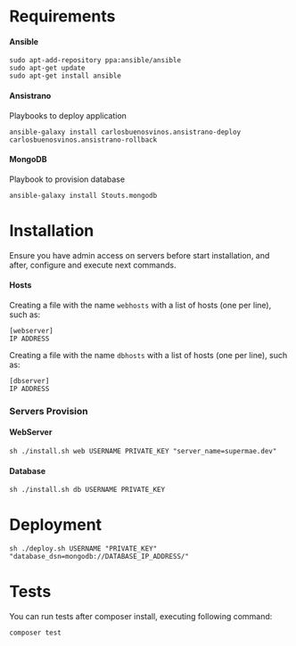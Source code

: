 Requirements
============

#### Ansible

```
sudo apt-add-repository ppa:ansible/ansible
sudo apt-get update
sudo apt-get install ansible
```

#### Ansistrano

Playbooks to deploy application

```
ansible-galaxy install carlosbuenosvinos.ansistrano-deploy carlosbuenosvinos.ansistrano-rollback
```

#### MongoDB

Playbook to provision database

```
ansible-galaxy install Stouts.mongodb
```

Installation
============

Ensure you have admin access on servers before start installation, and after,
configure and execute next commands.

#### Hosts
Creating a file with the name `webhosts` with a list of hosts (one per line), such as:
```
[webserver]
IP ADDRESS
```

Creating a file with the name `dbhosts` with a list of hosts (one per line), such as:
```
[dbserver]
IP ADDRESS
```

### Servers Provision

#### WebServer
```
sh ./install.sh web USERNAME PRIVATE_KEY "server_name=supermae.dev"
```

#### Database
```
sh ./install.sh db USERNAME PRIVATE_KEY
```

Deployment
==========

```
sh ./deploy.sh USERNAME "PRIVATE_KEY" "database_dsn=mongodb://DATABASE_IP_ADDRESS/"
```

Tests
=====

You can run tests after composer install, executing following command:
```
composer test
```
